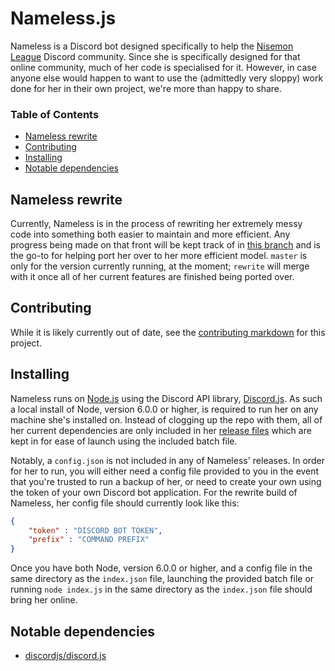 # Nameless.js
Nameless is a Discord bot designed specifically to help the [Nisemon League](https://discord.gg/kvWncZx) Discord community. Since she is specifically designed for that online community, much of her code is specialised for it. However, in case anyone else would happen to want to use the (admittedly very sloppy) work done for her in their own project, we're more than happy to share.

### Table of Contents
+ [Nameless rewrite](#nameless-rewrite)
+ [Contributing](#contributing)
+ [Installing](#installing)
+ [Notable dependencies](#notable-dependencies)

## Nameless rewrite
Currently, Nameless is in the process of rewriting her extremely messy code into something both easier to maintain and more efficient. Any progress being made on that front will be kept track of in [this branch](https://github.com/dististik/Nameless.js/tree/rewrite) and is the go-to for helping port her over to her more efficient model. `master` is only for the version currently running, at the moment; `rewrite` will merge with it once all of her current features are finished being ported over.

## Contributing
While it is likely currently out of date, see the [contributing markdown](https://github.com/dististik/Nameless.js/blob/master/CONTRIBUTING.md) for this project.

## Installing
Nameless runs on [Node.js](https://nodejs.org/en/) using the Discord API library, [Discord.js](https://github.com/discordjs/discord.js). As such a local install of Node, version 6.0.0 or higher, is required to run her on any machine she's installed on. Instead of clogging up the repo with them, all of her current dependencies are only included in her [release files](https://github.com/dististik/Nameless.js/releases) which are kept in for ease of launch using the included batch file. 

Notably, a `config.json` is not included in any of Nameless' releases. In order for her to run, you will either need a config file provided to you in the event that you're trusted to run a backup of her, or need to create your own using the token of your own Discord bot application. For the rewrite build of Nameless, her config file should currently look like this:

```json
{
	"token" : "DISCORD BOT TOKEN",
	"prefix" : "COMMAND PREFIX"
}
```

Once you have both Node, version 6.0.0 or higher, and a config file in the same directory as the `index.json` file, launching the provided batch file or running `node index.js` in the same directory as the `index.json` file should bring her online.

## Notable dependencies
+ [discordjs/discord.js](https://github.com/discordjs/discord.js)
